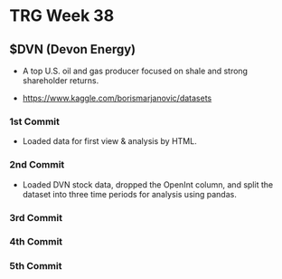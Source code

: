# TRG Week 38

## $DVN (Devon Energy)

- A top U.S. oil and gas producer focused on shale and strong shareholder returns.

- https://www.kaggle.com/borismarjanovic/datasets

### 1st Commit

- Loaded data for first view & analysis by HTML.

### 2nd Commit

- Loaded DVN stock data, dropped the OpenInt column, and split the dataset into three time periods for analysis using pandas.

### 3rd Commit

### 4th Commit

### 5th Commit